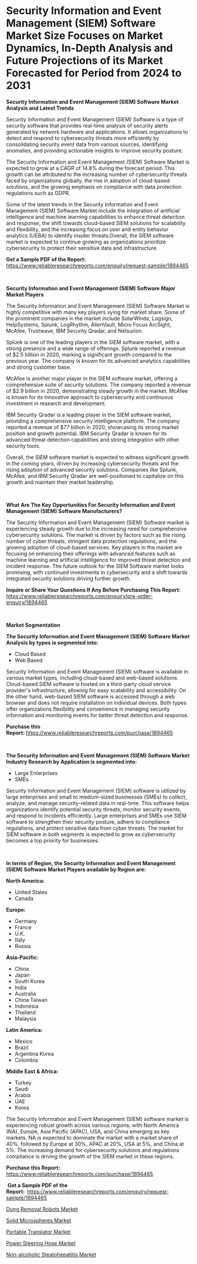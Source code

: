 <p><h1>Security Information and Event Management (SIEM) Software Market Size Focuses on Market Dynamics, In-Depth Analysis and Future Projections of its Market Forecasted for Period from 2024 to 2031</h1></p><p><strong>Security Information and Event Management (SIEM) Software Market Analysis and Latest Trends</strong></p>
<p><p>Security Information and Event Management (SIEM) Software is a type of security software that provides real-time analysis of security alerts generated by network hardware and applications. It allows organizations to detect and respond to cybersecurity threats more efficiently by consolidating security event data from various sources, identifying anomalies, and providing actionable insights to improve security posture.</p><p>The Security Information and Event Management (SIEM) Software Market is expected to grow at a CAGR of 14.8% during the forecast period. This growth can be attributed to the increasing number of cybersecurity threats faced by organizations globally, the rise in adoption of cloud-based solutions, and the growing emphasis on compliance with data protection regulations such as GDPR.</p><p>Some of the latest trends in the Security Information and Event Management (SIEM) Software Market include the integration of artificial intelligence and machine learning capabilities to enhance threat detection and response, the shift towards cloud-based SIEM solutions for scalability and flexibility, and the increasing focus on user and entity behavior analytics (UEBA) to identify insider threats.Overall, the SIEM software market is expected to continue growing as organizations prioritize cybersecurity to protect their sensitive data and infrastructure.</p></p>
<p><strong>Get a Sample PDF of the Report:&nbsp;</strong> <a href="https://www.reliableresearchreports.com/enquiry/request-sample/1894465">https://www.reliableresearchreports.com/enquiry/request-sample/1894465</a></p>
<p>&nbsp;</p>
<p><strong>Security Information and Event Management (SIEM) Software Major Market Players</strong></p>
<p><p>The Security Information and Event Management (SIEM) Software Market is highly competitive with many key players vying for market share. Some of the prominent companies in the market include SolarWinds, Logsign, HelpSystems, Splunk, LogRhythm, AlienVault, Micro Focus ArcSight, McAfee, Trustwave, IBM Security Qradar, and Netsurion.</p><p>Splunk is one of the leading players in the SIEM software market, with a strong presence and a wide range of offerings. Splunk reported a revenue of $2.5 billion in 2020, marking a significant growth compared to the previous year. The company is known for its advanced analytics capabilities and strong customer base.</p><p>McAfee is another major player in the SIEM software market, offering a comprehensive suite of security solutions. The company reported a revenue of $2.9 billion in 2020, demonstrating steady growth in the market. McAfee is known for its innovative approach to cybersecurity and continuous investment in research and development.</p><p>IBM Security Qradar is a leading player in the SIEM software market, providing a comprehensive security intelligence platform. The company reported a revenue of $77 billion in 2020, showcasing its strong market position and growth potential. IBM Security Qradar is known for its advanced threat detection capabilities and strong integration with other security tools.</p><p>Overall, the SIEM software market is expected to witness significant growth in the coming years, driven by increasing cybersecurity threats and the rising adoption of advanced security solutions. Companies like Splunk, McAfee, and IBM Security Qradar are well-positioned to capitalize on this growth and maintain their market leadership.</p></p>
<p>&nbsp;</p>
<p><strong>What Are The Key Opportunities For Security Information and Event Management (SIEM) Software Manufacturers?</strong></p>
<p><p>The Security Information and Event Management (SIEM) Software market is experiencing steady growth due to the increasing need for comprehensive cybersecurity solutions. The market is driven by factors such as the rising number of cyber threats, stringent data protection regulations, and the growing adoption of cloud-based services. Key players in the market are focusing on enhancing their offerings with advanced features such as machine learning and artificial intelligence for improved threat detection and incident response. The future outlook for the SIEM Software market looks promising, with continued investments in cybersecurity and a shift towards integrated security solutions driving further growth.</p></p>
<p><strong>Inquire or Share Your Questions If Any Before Purchasing This Report:</strong> <a href="https://www.reliableresearchreports.com/enquiry/pre-order-enquiry/1894465">https://www.reliableresearchreports.com/enquiry/pre-order-enquiry/1894465</a></p>
<p>&nbsp;</p>
<p><strong>Market Segmentation</strong></p>
<p><strong>The Security Information and Event Management (SIEM) Software Market Analysis by types is segmented into:</strong></p>
<p><ul><li>Cloud Based</li><li>Web Based</li></ul></p>
<p><p>Security Information and Event Management (SIEM) software is available in various market types, including cloud-based and web-based solutions. Cloud-based SIEM software is hosted on a third-party cloud service provider's infrastructure, allowing for easy scalability and accessibility. On the other hand, web-based SIEM software is accessed through a web browser and does not require installation on individual devices. Both types offer organizations flexibility and convenience in managing security information and monitoring events for better threat detection and response.</p></p>
<p><strong>Purchase this Report:&nbsp;</strong><a href="https://www.reliableresearchreports.com/purchase/1894465">https://www.reliableresearchreports.com/purchase/1894465</a></p>
<p>&nbsp;</p>
<p><strong>The Security Information and Event Management (SIEM) Software Market Industry Research by Application is segmented into:</strong></p>
<p><ul><li>Large Enterprises</li><li>SMEs</li></ul></p>
<p><p>Security Information and Event Management (SIEM) software is utilized by large enterprises and small to medium-sized businesses (SMEs) to collect, analyze, and manage security-related data in real-time. This software helps organizations identify potential security threats, monitor security events, and respond to incidents efficiently. Large enterprises and SMEs use SIEM software to strengthen their security posture, adhere to compliance regulations, and protect sensitive data from cyber threats. The market for SIEM software in both segments is expected to grow as cybersecurity becomes a top priority for businesses.</p></p>
<p>&nbsp;</p>
<p><strong>In terms of Region, the Security Information and Event Management (SIEM) Software Market Players available by Region are:</strong></p>
<p>
    <p> <strong> North America: </strong>
        <ul>
            <li>United States</li>
            <li>Canada</li>
        </ul>
        </p> 
    <p> <strong> Europe: </strong>
        <ul>
            <li>Germany</li>
            <li>France</li>
            <li>U.K.</li>
            <li>Italy</li>
            <li>Russia</li>
        </ul>
        </p> 
    <p> <strong> Asia-Pacific: </strong>
        <ul>
            <li>China</li>
            <li>Japan</li>
            <li>South Korea</li>
            <li>India</li>
            <li>Australia</li>
            <li>China Taiwan</li>
            <li>Indonesia</li>
            <li>Thailand</li>
            <li>Malaysia</li>
        </ul>
        </p> 
    <p> <strong> Latin America: </strong>
        <ul>
            <li>Mexico</li>
            <li>Brazil</li>
            <li>Argentina Korea</li>
            <li>Colombia</li>
        </ul>
        </p> 
    <p> <strong> Middle East & Africa: </strong>
        <ul>
            <li>Turkey</li>
            <li>Saudi</li>
            <li>Arabia</li>
            <li>UAE</li>
            <li>Korea</li>
        </ul>
    </p>
    </p>
<p><p>The Security Information and Event Management (SIEM) software market is experiencing robust growth across various regions, with North America (NA), Europe, Asia Pacific (APAC), USA, and China emerging as key markets. NA is expected to dominate the market with a market share of 40%, followed by Europe at 30%, APAC at 20%, USA at 5%, and China at 5%. The increasing demand for cybersecurity solutions and regulations compliance is driving the growth of the SIEM market in these regions.</p></p>
<p><strong>Purchase this Report: </strong><a href="https://www.reliableresearchreports.com/purchase/1894465">https://www.reliableresearchreports.com/purchase/1894465</a></p>
<p>&nbsp;<strong>Get a Sample PDF of the Report:&nbsp;&nbsp;</strong><a href="https://www.reliableresearchreports.com/enquiry/request-sample/1894465">https://www.reliableresearchreports.com/enquiry/request-sample/1894465</a></p>
<p><strong></strong></p>
<p><p><a href="https://github.com/julyju69/Market-Research-Report-List-2/blob/main/dung-removal-robots-market.md">Dung Removal Robots Market</a></p><p><a href="https://cute-banjo-8ca.notion.site/Solid-Microspheres-Market-Offers-Provide-Insightful-Data-for-the-Time-Period-from-2024-to-2031-and-a-2c5fa8928f3d41fab2f77d69edf6156b">Solid Microspheres Market</a></p><p><a href="https://view.publitas.com/reportprime-1/portable-translator-market-size-market-share-and-global-market-analysis-report-2024-2031/">Portable Translator Market</a></p><p><a href="https://view.publitas.com/reportprime-1/power-steering-hose-market-research-report-provides-thorough-industry-overview-which-offers-an-in-depth-analysis-of-product-trends-and-new-market-divisions/">Power Steering Hose Market</a></p><p><a href="https://meowing-lemming-dd3.notion.site/Insights-into-Non-alcoholic-Steatohepatitis-Market-Size-Analysing-Market-Share-Trends-and-Growth--368ea6439b6b4556bdfdefcf17f71493">Non-alcoholic Steatohepatitis Market</a></p></p>